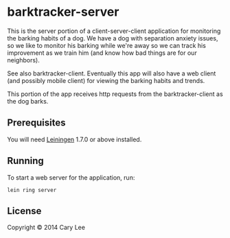 # barktracker-server

This is the server portion of a client-server-client application for monitoring the barking habits of a dog. We have a dog with separation anxiety issues, so we like to monitor his barking while we're away so we can track his improvement as we train him (and know how bad things are for our neighbors).

See also barktracker-client. Eventually this app will also have a web client (and possibly mobile client) for viewing the barking habits and trends.

This portion of the app receives http requests from the barktracker-client as the dog barks.

## Prerequisites

You will need [Leiningen][1] 1.7.0 or above installed.

[1]: https://github.com/technomancy/leiningen

## Running

To start a web server for the application, run:

    lein ring server

## License

Copyright © 2014 Cary Lee
